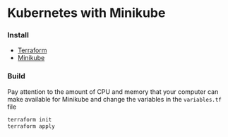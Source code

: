# Kubernetes with Minikube

### Install
- [Terraform](https://developer.hashicorp.com/terraform/tutorials/aws-get-started/install-cli)
- [Minikube](https://minikube.sigs.k8s.io/docs/start/)

### Build
Pay attention to the amount of CPU and memory that your computer can make available for Minikube and change the variables in the `variables.tf` file
~~~sh
terraform init
terraform apply
~~~
